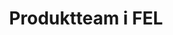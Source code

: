 ---
title: Produktteam i FEL

ingress: |
  Vi jobber i selvstendige og tverrfaglige team på tvers av seksjonene vi tilhører. Teamene jobber smidig og hvert smidig-team har ansvar for ett eller flere produkter.
  Produkteierne og scrum-lederne styrer arbeidet i produktteamene sammen. 
  Produkteierne bestemmer hvor stort omfang arbeidet skal ha, prioriterer 
  retningen arbeidet skal gå i og avgjør hvilke oppgaver som gir størst verdi. Scrum-lederne tilrettelegger arbeidet i teamet. Det betyr at de passer på at teamene jobber etter smidig utviklingsmetodikk og fjerner
  hindringer og forstyrrelser utenfra.

# SEO
description:
keywords:

layout: 'team-i-fel/list'

weight: 2

# determines if this content should be rendered in the
# first section of the page as a blue box
isFirstSection: true

banner:
  image:
    src: /illustrations/illustration-03.png
    alt: Illustrasjon av en person som holder mobilskjerm på kneet sitt

navigation_link:
  text: Les mer om produkt- og utviklingsteamene våre og hvilke støtteteam vi har
---